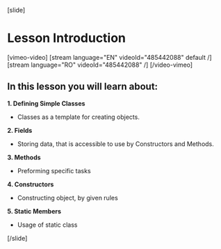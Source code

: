 [slide]

# Lesson Introduction

[vimeo-video]
[stream language="EN" videoId="485442088" default /]
[stream language="RO" videoId="485442088"  /]
[/video-vimeo]

## In this lesson you will learn about:

**1. Defining Simple Classes**
- Classes as a template for creating objects.

**2. Fields**
-  Storing data, that is accessible to use by Constructors and Methods.

**3. Methods**
- Preforming specific tasks

**4. Constructors**
- Constructing object, by given rules

**5. Static Members**
- Usage of static class

[/slide]

